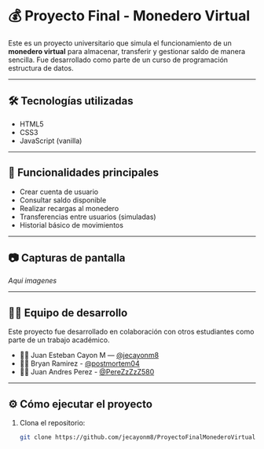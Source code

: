 # 💰 Proyecto Final - Monedero Virtual

Este es un proyecto universitario que simula el funcionamiento de un **monedero virtual** para almacenar, transferir y gestionar saldo de manera sencilla. Fue desarrollado como parte de un curso de programación estructura de datos.

---

## 🛠️ Tecnologías utilizadas

- HTML5
- CSS3
- JavaScript (vanilla)

---

## 🚀 Funcionalidades principales

- Crear cuenta de usuario
- Consultar saldo disponible
- Realizar recargas al monedero
- Transferencias entre usuarios (simuladas)
- Historial básico de movimientos

---

## 📷 Capturas de pantalla

*Aqui imagenes*

---

## 🧑‍💻 Equipo de desarrollo

Este proyecto fue desarrollado en colaboración con otros estudiantes como parte de un trabajo académico.

- 👨‍💻 Juan Esteban Cayon M — [@jecayonm8](https://github.com/jecayonm8)
- 👨‍💻 Bryan Ramirez - [@postmortem04](https://github.com/postmortem04)
- 👨‍💻 Juan Andres Perez - [@PereZzZzZ580](https://github.com/PereZzZzZ580)

---

## ⚙️ Cómo ejecutar el proyecto

1. Clona el repositorio:
   ```bash
   git clone https://github.com/jecayonm8/ProyectoFinalMonederoVirtual.git
